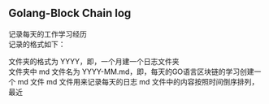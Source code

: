 ## Golang-Block Chain log

记录每天的工作学习经历  
记录的格式如下：  

文件夹的格式为 YYYY，即，一个月建一个日志文件夹  
文件夹中 md 文件名为 YYYY-MM.md，即，每天的GO语言区块链的学习创建一个 md 文件
md 文件用来记录每天的日志
md 文件中的内容按照时间倒序排列，最近
